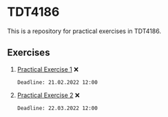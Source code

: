 # TDT4186
This is a repository for practical exercises in TDT4186.


## Exercises

1. [Practical Exercise 1](pe1) :x:
    
    `Deadline: 21.02.2022 12:00`
    
2. [Practical Exercise 2](pe2) :x:
    
    `Deadline: 22.03.2022 12:00`
